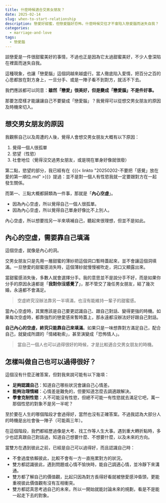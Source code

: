 ```yaml
---
title: 什麼時候適合交男女朋友？
date: 2025-02-14
slug: when-to-start-relationship
description: 戀愛好甜蜜，但戀愛腦好恐怖。什麼時候交往才不會陷入戀愛腦而迷失自我？
categories:
  - marriage-and-love
tags:
  - 戀愛腦
---
```


談戀愛是一件很甜蜜美好的事情，不過也正是因為它太過甜蜜美好，不少人會深陷在裡面而迷失自我。

這種現象，也讓「戀愛腦」這個詞越來越盛行。當人徹底陷入愛情，把百分之百的心思都放在對方身上，一旦分手、或是一陣子看不到對方，就活不下去。

我們應該都可以同意：**雖然「戀愛」很美好，但是變成「戀愛腦」不是件好事。**

那要怎麼樣才能讓讓自己不要變成「戀愛腦」？我覺得可以從想交男女朋友的原因及時機來切入。

## 想交男女朋友的原因

我觀察自己以及周遭的人後，覺得人會想交男女朋友大概有以下原因：

1. 覺得一個人很孤單
2. 慾望（性慾）
3. 社會地位（覺得沒交過男女朋友，或是現在單身好像就很廢）

第二點，慾望的部分，我已經有在《{{< linkto "20250202-不要把「感覺」放在愛的第一順位.md" >}}》提過：並不是對一個人有性慾我就一定要跟對方在一起發生關係。

而第一、三點大概都歸類為一件事，那就是「**內心空虛**」。

- 因為內心空虛，所以覺得自己一個人很孤單。
- 因為內心空虛，所以覺得自己單身好像比不上別人。

內心空虛，所以想要找另一半來填補自己，聽起來很理想，但並不是如此。

## 內心的空虛，需要靠自己填滿

這個空虛，就像是內心的洞。

交男女朋友只是先用一層甜蜜的薄紗把這個洞口暫時蓋起來，並不會讓這個洞填滿。一旦戀愛的甜蜜感消失時，這個薄紗就慢慢被吹走，洞口又顯露出來。

當甜蜜感消失後，多數人就會選擇分手。我的意思並不是說分手不好，而是如果你分手的原因永遠都是「**我對你沒感覺了**」，那不管交了幾任男女朋友，結了幾次婚，永遠都不會滿足。

> 空虛終究沒辦法靠另一半填滿，也沒有能維持一輩子的甜蜜感。

當內心空虛時，其實應該是自己要更認識自己、跟自己對話、變得更強的時機。如果每次空虛時，都靠強烈的戀愛感來暫時蓋上，那永遠都沒辦法好好跟自己對話。

**自己內心的空虛，終究只能靠自己來填滿**。如果只是一味想靠對方滿足自己，配合自己，就變成所謂的「情緒勒索」，甚至演變成「恐怖情人」。

> 當自己一個人也可以過得很好的時候，才是比較適合交男女朋友的時機。

## 怎樣叫做自己也可以過得很好？

這個沒有什麼正確答案，但對我來說可能有以下幾項：

- **足夠認識自己**：知道自己哪些狀況會讓自己心情差。
- **能夠治理情緒**：心情差是難免的，但要知道怎麼去調適跟解決。
- **學會克制性慾**：人不可能沒有性慾，但總不可能一有性慾就去滿足它吧，萬一那個性慾的對象不是另一半呢？

至於要在人生的哪個階段才會過得好，當然也沒有正確答案。不過我認為大部分人的時機是出社會後一陣子（可能兩三年）。

在這個階段，我們都經歷過像是大考、找工作等人生大事。遇到重大轉折點時，多少也認真跟自己對話過，知道自己想要什麼、不想要什麼，以及未來的方向。

當雙方在遇到彼此之前，已經是自己可以過得好，而且認識自己時：

- 不會過度依賴彼此，比較不會有一方一直拖累對方的狀況。
- 雙方都認識彼此，遇到問題或心情不愉快時，能自己調適心情，並冷靜下來溝通。
- 雙方都了解自己的價值觀，比起只因為對方長得好看就被戀愛感沖昏頭，更能重視彼此價值觀有沒有互相衝突。
- 雙方都認真思考過自己的未來，所以一開始就能討論未來的規劃，看是不是能一起走下去的對象。
